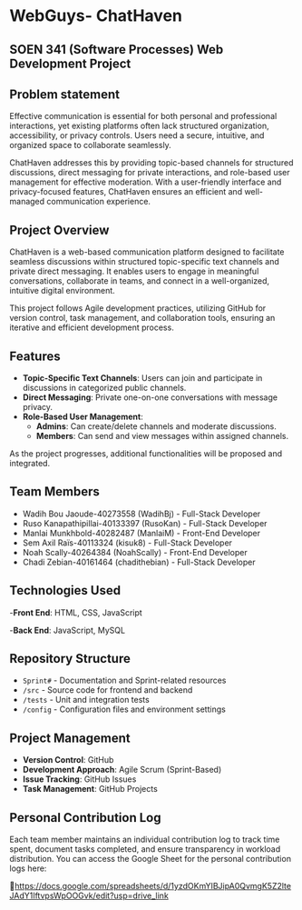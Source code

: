# WebGuys- ChatHaven

## SOEN 341 (Software Processes) Web Development Project

## Problem statement
Effective communication is essential for both personal and professional interactions, yet existing platforms often lack structured organization, accessibility, or privacy controls. Users need a secure, intuitive, and organized space to collaborate seamlessly.

ChatHaven addresses this by providing topic-based channels for structured discussions, direct messaging for private interactions, and role-based user management for effective moderation. With a user-friendly interface and privacy-focused features, ChatHaven ensures an efficient and well-managed communication experience.

## Project Overview

ChatHaven is a web-based communication platform designed to facilitate seamless discussions within structured topic-specific text channels and private direct messaging. It enables users to engage in meaningful conversations, collaborate in teams, and connect in a well-organized, intuitive digital environment.

This project follows Agile development practices, utilizing GitHub for version control, task management, and collaboration tools, ensuring an iterative and efficient development process.


## Features

- **Topic-Specific Text Channels**: Users can join and participate in discussions in categorized public channels.
- **Direct Messaging**: Private one-on-one conversations with message privacy.
- **Role-Based User Management**:
  - **Admins**: Can create/delete channels and moderate discussions.
  - **Members**: Can send and view messages within assigned channels.

As the project progresses, additional functionalities will be proposed and integrated.

## Team Members

* Wadih Bou Jaoude-40273558 (WadihBj) - Full-Stack Developer
* Ruso Kanapathipillai-40133397 (RusoKan) - Full-Stack Developer
* Manlai Munkhbold-40282487 (ManlaiM) - Front-End Developer
* Sem Axil Raïs-40113324 (kisuk8) - Full-Stack Developer
* Noah Scally-40264384 (NoahScally) - Front-End Developer
* Chadi Zebian-40161464 (chadithebian) - Full-Stack Developer
  
## Technologies Used

-**Front End**: HTML, CSS, JavaScript

-**Back End**: JavaScript, MySQL

## Repository Structure

- `Sprint#` - Documentation and Sprint-related resources
- `/src` - Source code for frontend and backend
- `/tests` - Unit and integration tests
- `/config` - Configuration files and environment settings

## Project Management

- **Version Control**: GitHub
- **Development Approach**: Agile Scrum (Sprint-Based)
- **Issue Tracking**: GitHub Issues
- **Task Management**: GitHub Projects

## Personal Contribution Log

Each team member maintains an individual contribution log to track time spent, document tasks completed, and ensure transparency in workload distribution. You can access the Google Sheet for the personal contribution logs here:

🔗https://docs.google.com/spreadsheets/d/1yzdOKmYIBJipA0QvmgK5Z2lteJAdY1IftvpsWpOOGvk/edit?usp=drive_link
